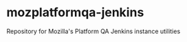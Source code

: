 mozplatformqa-jenkins
=====================

Repository for Mozilla's Platform QA Jenkins instance utilities
